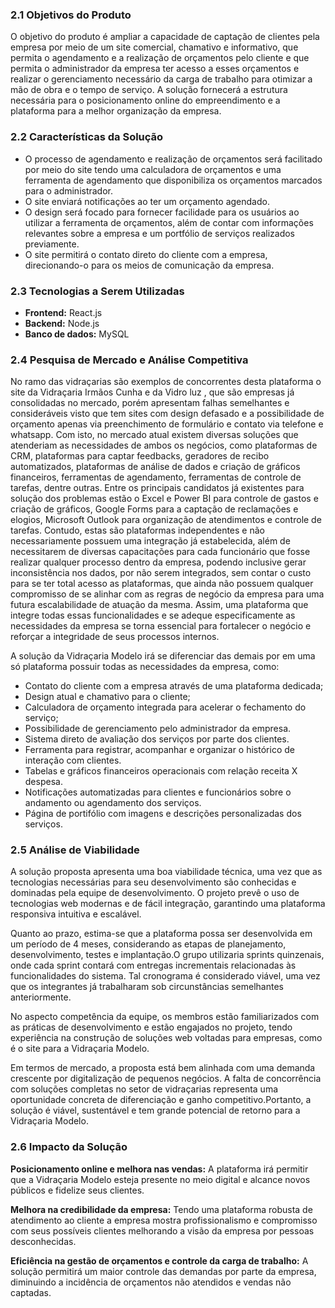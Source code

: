 ### 2.1 Objetivos do Produto
O objetivo do produto é ampliar a capacidade de captação de clientes pela empresa por
meio de um site comercial, chamativo e informativo, que permita o agendamento e a
realização de orçamentos pelo cliente e que permita o administrador da empresa ter acesso
a esses orçamentos e realizar o gerenciamento necessário da carga de trabalho para otimizar
a mão de obra e o tempo de serviço. A solução fornecerá a estrutura necessária para o
posicionamento online do empreendimento e a plataforma para a melhor organização da
empresa.

### 2.2 Características da Solução
- O processo de agendamento e realização de orçamentos será facilitado por meio do site tendo uma calculadora de orçamentos e uma ferramenta de agendamento que disponibiliza os orçamentos marcados para o administrador.
- O site enviará notificações ao ter um orçamento agendado.
- O design será focado para fornecer facilidade para os usuários ao utilizar a ferramenta de orçamentos, além de contar com informações relevantes sobre a empresa e um portfólio de serviços realizados previamente.
- O site permitirá o contato direto do cliente com a empresa, direcionando-o para os meios de comunicação
da empresa.

### 2.3 Tecnologias a Serem Utilizadas
- **Frontend:** React.js
- **Backend:** Node.js
- **Banco de dados:** MySQL

### 2.4 Pesquisa de Mercado e Análise Competitiva
No ramo das vidraçarias são exemplos de concorrentes desta plataforma o site da
Vidraçaria Irmãos Cunha e da Vidro luz , que são empresas já consolidadas no mercado,
porém apresentam falhas semelhantes e consideráveis visto que tem sites com design
defasado e a possibilidade de orçamento apenas via preenchimento de formulário e contato
via telefone e whatsapp. Com isto, no mercado atual existem diversas soluções que atenderiam as necessidades de ambos os negócios, como plataformas de CRM, plataformas para captar feedbacks, geradores de recibo automatizados, plataformas de análise de dados e criação de gráficos financeiros, ferramentas de agendamento, ferramentas de controle de tarefas, dentre outras. Entre os principais candidatos já existentes para solução dos problemas estão o Excel e Power BI para controle de gastos e criação de gráficos, Google Forms para a captação de reclamações e elogios, Microsoft Outlook para organização de atendimentos e controle de tarefas. Contudo, estas são plataformas independentes e não necessariamente possuem uma integração já estabelecida, além de necessitarem de diversas capacitações para cada funcionário que fosse realizar qualquer processo dentro da empresa, podendo inclusive gerar inconsistência nos dados, por não serem integrados, sem contar o custo para se ter total acesso as plataformas, que ainda não possuem qualquer compromisso de se alinhar com as regras de negócio da empresa para uma futura escalabilidade de atuação da mesma. Assim, uma plataforma que integre todas essas funcionalidades e se adeque especificamente as necessidades da empresa se torna essencial para fortalecer o negócio e reforçar a integridade de seus processos internos.

A solução da Vidraçaria Modelo irá se diferenciar das demais por em uma só plataforma possuir todas as necessidades da empresa, como:

- Contato do cliente com a empresa através de uma plataforma dedicada;
- Design atual e chamativo para o cliente;
- Calculadora de orçamento integrada para acelerar o fechamento do serviço;
- Possibilidade de gerenciamento pelo administrador da empresa.
- Sistema direto de avaliação dos serviços por parte dos clientes.
- Ferramenta para registrar, acompanhar e organizar o histórico de interação com clientes.
- Tabelas e gráficos financeiros operacionais com relação receita X despesa.
- Notificações automatizadas para clientes e funcionários sobre o andamento ou agendamento dos serviços.
- Página de portifólio com imagens e descrições personalizadas dos serviços.

### 2.5 Análise de Viabilidade
A solução proposta apresenta uma boa viabilidade técnica, uma vez que as tecnologias necessárias para seu desenvolvimento são conhecidas e dominadas pela equipe de desenvolvimento. O projeto prevê o uso de tecnologias web modernas e de fácil integração, garantindo uma plataforma responsiva intuitiva e escalável.

Quanto ao prazo, estima-se que a plataforma possa ser desenvolvida em um período de 4 meses, considerando as etapas de planejamento, desenvolvimento, testes e implantação.O grupo utilizaria sprints quinzenais, onde cada sprint contará com entregas incrementais relacionadas às funcionalidades do sistema. Tal cronograma é considerado viável, uma vez que os integrantes já trabalharam sob circunstâncias semelhantes anteriormente.

No aspecto competência da equipe, os membros estão familiarizados com as práticas de desenvolvimento e estão engajados no projeto, tendo experiência na construção de soluções
web voltadas para empresas, como é o site para a Vidraçaria Modelo. 

Em termos de mercado, a proposta está bem alinhada com uma demanda crescente por digitalização de pequenos negócios. A falta de concorrência com soluções completas no setor de vidraçarias representa uma oportunidade concreta de diferenciação e ganho competitivo.Portanto, a solução é viável, sustentável e tem grande potencial de retorno para a Vidraçaria
Modelo.

### 2.6 Impacto da Solução
**Posicionamento online e melhora nas vendas:** A plataforma irá permitir que a Vidraçaria Modelo esteja presente no meio digital e alcance novos públicos e fidelize seus clientes.

**Melhora na credibilidade da empresa:** Tendo uma plataforma robusta de atendimento ao cliente a empresa mostra profissionalismo e compromisso com seus possíveis clientes melhorando a visão da empresa por pessoas desconhecidas.

**Eficiência na gestão de orçamentos e controle da carga de trabalho:** A solução permitirá um maior controle das demandas por parte da empresa, diminuindo a incidência de orçamentos não atendidos e vendas não captadas.